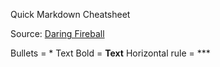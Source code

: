 Quick Markdown Cheatsheet

Source: [Daring Fireball](http://daringfireball.net/projects/markdown/syntax)

Bullets = * Text
Bold = __Text__
Horizontal rule = ***
